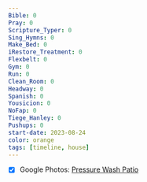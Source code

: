 ```yaml
---
Bible: 0
Pray: 0
Scripture_Typer: 0
Sing_Hymns: 0
Make_Bed: 0
iRestore_Treatment: 0
Flexbelt: 0
Gym: 0
Run: 0
Clean_Room: 0
Headway: 0
Spanish: 0
Yousicion: 0
NoFap: 0
Tiege_Hanley: 0
Pushups: 0
start-date: 2023-08-24
color: orange
tags: [timeline, house]
---
```

<span
	  class='ob-timelines' 
	  data-title='Pressure Wash Patio' 
	  data-img = 'https://lh3.googleusercontent.com/pw/ADCreHf3AsDb6yC2ghMVkL1CtwatPy68yva4tXjR2bdhmNteoNEyEU1UDlfThX80ukIP7jCsrYNm_kAYu5c8BbNE-vkj4ILYWVVgz3-MitdvCdSHfLV9JLlmF77yRrN4-NiESRfCA_QrnHgqbRvKWMofVcyWhg=w1408-h792-s-k-no-gm?authuser=0'>
</span>
- [x] Google Photos: [Pressure Wash Patio](https://photos.app.goo.gl/5AioMVTfTcoYBAcF8)